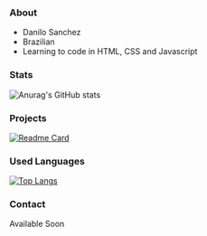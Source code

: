 ### About

- Danilo Sanchez
- Brazilian
- Learning to code in HTML, CSS and Javascript

### Stats

![Anurag's GitHub stats](https://github-readme-stats.vercel.app/api?username=danilo-sanchez&show_icons=true&theme=transparent)

### Projects

[![Readme Card](https://github-readme-stats.vercel.app/api/pin/?username=danilo-sanchez&repo=tik-tok-project)](https://github.com/anuraghazra/github-readme-stats)

### Used Languages

[![Top Langs](https://github-readme-stats.vercel.app/api/top-langs/?username=danilo-sanchez)](https://github.com/anuraghazra/github-readme-stats)

### Contact

Available Soon
